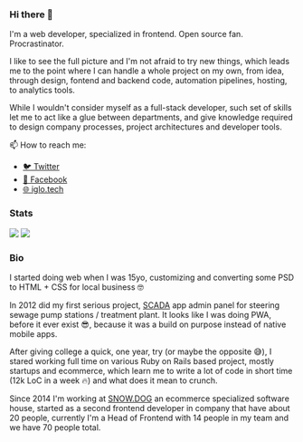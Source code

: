 ### Hi there 👋

I'm a web developer, specialized in frontend. Open source fan. Procrastinator.

I like to see the full picture and I'm not afraid to try new things, which leads me to the point where I can handle a whole project on my own, from idea, through  design, fontend and backend code, automation pipelines, hosting, to analytics tools.

While I wouldn't consider myself as a full-stack developer, such set of skills let me to act like a glue between departments, and give knowledge required to design company processes, project architectures and developer tools.

📫 How to reach me:
- [🐦 Twitter](https://twitter.com/igloczek)
- [📘 Facebook](https://www.facebook.com/iglodottech)
- [🌐 iglo.tech](iglo.tech)

### Stats
![](https://github-readme-stats.vercel.app/api?username=igloczek&hide=stars&show_icons=true&include_all_commits=true&theme=shades-of-purple)
![](https://github-readme-stats.vercel.app/api/wakatime?username=igloczek&layout=compact&theme=shades-of-purple)

### Bio
I started doing web when I was 15yo, customizing and converting some PSD to HTML + CSS for local business 🤓

In 2012 did my first serious project, [SCADA](https://en.wikipedia.org/wiki/SCADA) app admin panel for steering sewage pump stations / treatment plant. It looks like I was doing PWA, before it ever exist 😎, because it was a build on purpose instead of native mobile apps.

After giving college a quick, one year, try (or maybe the opposite 😅), I stared working full time on various Ruby on Rails based project, mostly startups and ecommerce, which learn me to write a lot of code in short time (12k LoC in a week 🔥) and what does it mean to crunch.

Since 2014 I'm working at [SNOW.DOG](https://snow.dog) an ecommerce specialized software house, started as a second frontend developer in company that have about 20 people, currently I'm a Head of Frontend with 14 people in my team and we have 70 people total.
